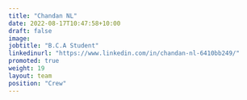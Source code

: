 ```yaml
---
title: "Chandan NL"
date: 2022-08-17T10:47:58+10:00
draft: false
image: 
jobtitle: "B.C.A Student"
linkedinurl: "https://www.linkedin.com/in/chandan-nl-6410bb249/"
promoted: true
weight: 19
layout: team
position: "Crew"
---
```



